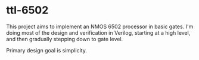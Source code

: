 # ttl-6502
This project aims to implement an NMOS 6502 processor in basic gates. 
I'm doing most of the design and verification in Verilog, starting at a high level, 
and then gradually stepping down to gate level.

Primary design goal is simplicity.


